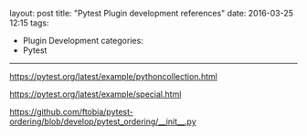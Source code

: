 layout: post
title: "Pytest Plugin development references"
date: 2016-03-25 12:15
tags:
- Plugin Development
categories:
- Pytest
---

https://pytest.org/latest/example/pythoncollection.html

https://pytest.org/latest/example/special.html

https://github.com/ftobia/pytest-ordering/blob/develop/pytest_ordering/__init__.py
